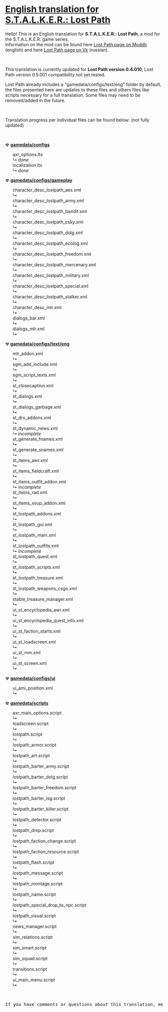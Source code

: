 <h1><a href="https://github.com/thorbits/lost-path-english-translation">English translation for S.T.A.L.K.E.R.: Lost Path</a></h1>

<p>Hello! This is an English translation for <b>S.T.A.L.K.E.R.: Lost Path</b>, a mod for the S.T.A.L.K.E.R. game series.<br>
Information on the mod can be found here <a href="http://www.moddb.com/mods/lost-path">Lost Path page on Moddb</a> (english) and here <a href="http://vk.com/lp_coc">Lost Path page on Vk</a> (russian).</p><br>

<p>This translation is currently updated for <b>Lost Path version 0.4.010</b>, Lost Path version 0.5.001 compatibility not yet tested.</p>

<p>Lost Path already includes a "gamedata/configs/text/eng" folder by default, the files presented here are updates to these files and others files like scripts necessary for a full translation. Some files may need to be removed/added in the future.</p><br>

<p>Translation progress per individual files can be found below: (not fully updated)</p><br>

<p>&#9762; <strong><a href="https://github.com/thorbits/lost-path-english-translation/tree/master/gamedata/configs">gamedata/configs</a></strong></p>
<ul>
axr_options.ltx
<br>&#8627; <em>done</em><br>
localization.ltx
<br>&#8627; <em>done</em><br>
</ul>

<p>&#9762; <strong><a href="https://github.com/thorbits/lost-path-english-translation/tree/master/gamedata/configs/gameplay">gamedata/configs/gameplay</a></strong></p>
<ul>
character_desc_lostpath_aes.xml
<br>&#8627; <em></em><br>
character_desc_lostpath_army.xml
<br>&#8627; <em></em><br>
character_desc_lostpath_bandit.xml
<br>&#8627; <em></em><br>
character_desc_lostpath_csky.xml
<br>&#8627; <em></em><br>
character_desc_lostpath_dolg.xml
<br>&#8627; <em></em><br>
character_desc_lostpath_ecolog.xml
<br>&#8627; <em></em><br>
character_desc_lostpath_freedom.xml
<br>&#8627; <em></em><br>
character_desc_lostpath_mercenary.xml
<br>&#8627; <em></em><br>
character_desc_lostpath_military.xml
<br>&#8627; <em></em><br>
character_desc_lostpath_special.xml
<br>&#8627; <em></em><br>
character_desc_lostpath_stalker.xml
<br>&#8627; <em></em><br>
character_desc_mlr.xml
<br>&#8627; <em></em><br>
dialogs_bar.xml
<br>&#8627; <em></em><br>
dialogs_mlr.xml
<br>&#8627; <em></em><br>
</ul>

<p>&#9762; <strong><a href="https://github.com/thorbits/lost-path-english-translation/tree/master/gamedata/configs/text/eng">gamedata/configs/text/eng</a></strong></p>
<ul>
mlr_addon.xml
<br>&#8627; <em></em><br>
sgm_add_include.xml
<br>&#8627; <em></em><br>
sgm_script_texts.xml
<br>&#8627; <em></em><br>
st_closecaption.xml
<br>&#8627; <em></em><br>
st_dialogs.xml
<br>&#8627; <em></em><br>
st_dialogs_garbage.xml
<br>&#8627; <em></em><br>
st_drx_addons.xml
<br>&#8627; <em></em><br>
st_dynamic_news.xml
<br>&#8627; <em>incomplete</em><br>
st_generate_fnames.xml
<br>&#8627; <em></em><br>
st_generate_snames.xml
<br>&#8627; <em></em><br>
st_items_awr.xml
<br>&#8627; <em></em><br>
st_items_fieldcraft.xml
<br>&#8627; <em></em><br>
st_items_outfit_addon.xml
<br>&#8627; <em>incomplete</em><br>
st_items_rad.xml
<br>&#8627; <em></em><br>
st_items_soup_addon.xml
<br>&#8627; <em></em><br>
st_lostpath_addons.xml
<br>&#8627; <em></em><br>
st_lostpath_gui.xml
<br>&#8627; <em></em><br>
st_lostpath_main.xml
<br>&#8627; <em></em><br>
st_lostpath_outfits.xml
<br>&#8627; <em>incomplete</em><br>
st_lostpath_quest.xml
<br>&#8627; <em></em><br>
st_lostpath_scripts.xml
<br>&#8627; <em></em><br>
st_lostpath_treasure.xml
<br>&#8627; <em></em><br>
st_lostpath_weapons_csgo.xml
<br>&#8627; <em></em><br>
stable_treasure_manager.xml
<br>&#8627; <em></em><br>
ui_st_encyclopedia_awr.xml
<br>&#8627; <em></em><br>
ui_st_encyclopedia_quest_info.xml
<br>&#8627; <em></em><br>
ui_st_faction_starts.xml
<br>&#8627; <em></em><br>
ui_st_loadscreen.xml
<br>&#8627; <em></em><br>
ui_st_mm.xml
<br>&#8627; <em></em><br>
ui_st_screen.xml
<br>&#8627; <em></em><br>
</ul>

<p>&#9762; <strong><a href="https://github.com/thorbits/lost-path-english-translation/tree/master/gamedata/configs/ui">gamedata/configs/ui</a></strong></p>
<ul>
ui_ami_position.xml
<br>&#8627; <em></em><br>
</ul>

<p>&#9762; <strong><a href="https://github.com/thorbits/lost-path-english-translation/tree/master/gamedata/scripts">gamedata/scripts</a></strong></p>
<ul>
axr_main_options.script
<br>&#8627; <em></em><br>
loadscreen.script
<br>&#8627; <em></em><br>
lostpath.script
<br>&#8627; <em></em><br>
lostpath_armor.script
<br>&#8627; <em></em><br>
lostpath_art.script
<br>&#8627; <em></em><br>
lostpath_barter_army.script
<br>&#8627; <em></em><br>
lostpath_barter_dolg.script
<br>&#8627; <em></em><br>
lostpath_barter_freedom.script
<br>&#8627; <em></em><br>
lostpath_barter_isg.script
<br>&#8627; <em></em><br>
lostpath_barter_killer.script
<br>&#8627; <em></em><br>
lostpath_detector.script
<br>&#8627; <em></em><br>
lostpath_drop.script
<br>&#8627; <em></em><br>
lostpath_faction_change.script
<br>&#8627; <em></em><br>
lostpath_faction_resource.script
<br>&#8627; <em></em><br>
lostpath_flash.script
<br>&#8627; <em></em><br>
lostpath_message.script
<br>&#8627; <em></em><br>
lostpath_montage.script
<br>&#8627; <em></em><br>
lostpath_name.script
<br>&#8627; <em></em><br>
lostpath_special_drop_to_npc.script
<br>&#8627; <em></em><br>
lostpath_visual.script
<br>&#8627; <em></em><br>
news_manager.script
<br>&#8627; <em></em><br>
sim_relations.script
<br>&#8627; <em></em><br>
sim_smart.script
<br>&#8627; <em></em><br>
sim_squad.script
<br>&#8627; <em></em><br>
transitions.script
<br>&#8627; <em></em><br>
ui_main_menu.script
<br>&#8627; <em></em><br>
</ul>
<br>
<pre>If you have comments or questions about this translation, message me on <a href="http://www.moddb.com/members/thorbits">Moddb</a>.</pre>
